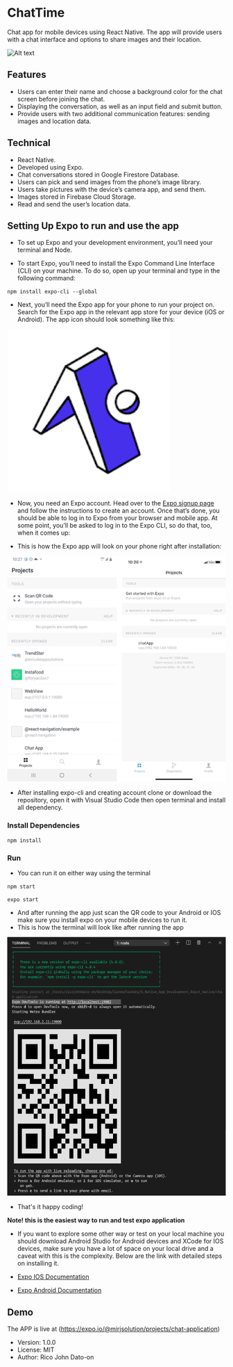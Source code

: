 # ChatTime

Chat app for mobile devices using React Native. The app will provide users with a chat interface and options to share images and their location.

![Alt text](/assets/chat-app.gif?raw=true 'ChatTime')

## Features

- Users can enter their name and choose a background color for the chat screen before joining the chat.
- Displaying the conversation, as well as an input field and submit button.
- Provide users with two additional communication features: sending images
  and location data.

## Technical

- React Native.
- Developed using Expo.
- Chat conversations stored in Google Firestore Database.
- Users can pick and send images from the phone’s image library.
- Users take pictures with the device’s camera app, and send them.
- Images stored in Firebase Cloud Storage.
- Read and send the user’s location data.

## Setting Up Expo to run and use the app

- To set up Expo and your development environment, you’ll need your terminal and Node.

- To start Expo, you’ll need to install the Expo Command Line Interface (CLI) on your machine. To do so, open up your terminal and type in the following command:

```
npm install expo-cli --global
```

- Next, you’ll need the Expo app for your phone to run your project on. Search for the Expo app in the relevant app store for your device (iOS or Android). The app icon should look something like this:

![Alt text](/assets/expo.png?raw=true 'ChatTime')

- Now, you need an Expo account. Head over to the [Expo signup page](https://expo.io/) and follow the instructions to create an account. Once that’s done, you should be able to log in to Expo from your browser and mobile app. At some point, you’ll be asked to log in to the Expo CLI, so do that, too, when it comes up:

- This is how the Expo app will look on your phone right after installation:

![Alt text](/assets/screen.png?raw=true 'ChatTime')

- After installing expo-cli and creating account clone or download the repository, open it with Visual Studio Code then open terminal and install all dependency.

### Install Dependencies

```
npm install
```

### Run

- You can run it on either way using the terminal

```
npm start
```

```
expo start
```

- And after running the app just scan the QR code to your Android or IOS make sure you install expo on your mobile devices to run it.
- This is how the terminal will look like after running the app

![Alt text](/assets/terminal.png?raw=true 'ChatTime')

- That's it happy coding!

**Note! this is the easiest way to run and test expo application**

- If you want to explore some other way or test on your local machine you should download Android Studio for Android devices and XCode for IOS devices, make sure you have a lot of space on your local drive and a caveat with this is the complexity. Below are the link with detailed steps on installing it.

- [Expo IOS Documentation](https://docs.expo.io/workflow/ios-simulator/)
- [Expo Android Documentation](hhttps://docs.expo.io/workflow/android-studio-emulator/)

## Demo

The APP is live at (https://expo.io/@mirjsolution/projects/chat-application)

- Version: 1.0.0
- License: MIT
- Author: Rico John Dato-on
